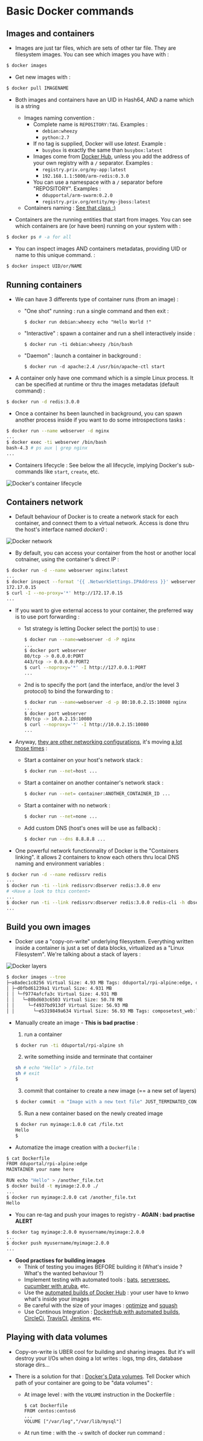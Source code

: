 
# Basic Docker commands

## Images and containers

* Images are just tar files, which are sets of other tar file. They are filesystem images. You can see which images you have with :
```bash
$ docker images
```

* Get new images with :
```bash
$ docker pull IMAGENAME
```
* Both images and containers have an UID in Hash64, AND a name which is a string
	* Images naming convention :
	  * Complete name is ```REPOSITORY:TAG```. Examples : 
	    * ```debian:wheezy```
	    * ```python:2.7```
	  * If no tag is supplied, Docker will use *latest*. Example : 
	    * ```busybox``` is exactly the same than ```busybox:latest```
	  * Images come from [Docker Hub](https://registry.hub.docker.com), unless you add the address of your own registry with a ```/``` separator. Examples : 
	    * ```registry.priv.org/my-app:latest```
	    * ```192.168.1.1:5000/arm-redis:0.3.0```
	  * You can use a namespace with a ```/``` separator before "REPOSITORY". Examples :
	    * ```ddupportal/arm-swarm:0.2.0```
	    * ```registry.priv.org/entity/my-jboss:latest```
	* Containers naming : [See that class :)](https://github.com/docker/docker/blob/master/pkg/namesgenerator/names-generator.go)

* Containers are the running entities that start from images. You can see which containers are (or have been) running on your system with :
```bash
$ docker ps # -a for all
```

* You can inspect images AND containers metadatas, providing UID or name to this unique command. :
```bash
$ docker inspect UID/or/NAME
```

## Running containers

* We can have 3 differents type of container runs (from an image) :
  - "One shot" running : run a single command and then exit :

    ```
	$ docker run debian:wheezy echo "Hello World !"
	```
  - "Interactive" : spawn a container and run a shell interactively inside :

  
    ```
	$ docker run -ti debian:wheezy /bin/bash
	```
  - "Daemon" : launch a container in background :

  
    ```
	$ docker run -d apache:2.4 /usr/bin/apache-ctl start
	```

* A container only have one command which is a simple Linux process. It can be specified at runtime or thru the images metadatas (default command) :
```bash
$ docker run -d redis:3.0.0
```

* Once a container hs been launched in background, you can spawn another process inside if you want to do some introspections tasks :
```bash
$ docker run --name webserver -d nginx
...
$ docker exec -ti webserver /bin/bash
bash-4.3 # ps aux | grep nginx
...
```

* Containers lifecycle : See below the all lifecycle, implying Docker's sub-commands like ```start```, ```create```, etc. 

![Docker's container lifecycle](./graphs/docker_containers_lifecycle.png)

## Containers network

* Default behaviour of Docker is to create a network stack for each container, and connect them to a virtual network. Access is done thru the host's interface named _docker0_ :

![Docker network](./graphs/docker_net.png)

* By default, you can access your container from the host or another local cotnainer, using the container's direct IP :
```bash
$ docker run -d --name webserver nginx:latest
...
$ docker inspect --format '{{ .NetworkSettings.IPAddress }}' webserver
172.17.0.15
$ curl -I --no-proxy='*' http://172.17.0.15
...
```

* If you want to give external access to your container, the preferred way is to use port forwarding :
  - 1st strategy is letting Docker select the port(s) to use :

    ```bash
    $ docker run --name=webserver -d -P nginx
    ...
    $ docker port webserver
    80/tcp -> 0.0.0.0:PORT
    443/tcp -> 0.0.0.0:PORT2
    $ curl --noproxy='*' -I http://127.0.0.1:PORT
    ...
    ```

  - 2nd is to specify the port (and the interface, and/or the level 3 protocol) to bind the forwarding to :

    ```bash
    $ docker run --name=webserver -d -p 80:10.0.2.15:10080 nginx
    ...
    $ docker port webserver
    80/tcp -> 10.0.2.15:10080
    $ curl --noproxy='*' -I http://10.0.2.15:10080
    ...
    ```

* Anyway, [they are other networking configurations](https://docs.docker.com/reference/run/#network-settings), it's moving [a lot those times](http://socketplane.io/blog/socketplane-excited-to-be-joining-docker-to-collaborate-with-networking-ecosystem/) :
  - Start a container on your host's network stack : 

    ```bash
    $ docker run --net=host ...
    ```
  - Start a container on another container's network stack : 

    ```bash
    $ docker run --net= container:ANOTHER_CONTAINER_ID ...
    ```
  - Start a container with no network : 

    ```bash
    $ docker run --net=none ...
    ```
  - Add custom DNS (host's ones will be use as fallback) : 

    ```bash
    $ docker run --dns 8.8.8.8 ...
    ```

* One powerful network functionnality of Docker is the "Containers linking". it allows 2 containers to know each others thru local DNS naming and environment variables :
```bash
$ docker run -d --name redissrv redis
...
$ docker run -ti --link redissrv:dbserver redis:3.0.0 env
# <Have a look to this content>
...
$ docker run -ti --link redissrv:dbserver redis:3.0.0 redis-cli -h dbserver
...

```

## Build you own images

* Docker use a "copy-on-write" underlying filesystem. Everything written inside a container is just a set of data blocks, virtualized as a "Linux Filesystem". We're talking about a stack of layers :

![Docker layers](http://xebia.github.io/docker-introduction/slides/img/docker-filesystems-busyboxrw.png)

```bash
$ docker images --tree
├─a8adec1c8256 Virtual Size: 4.93 MB Tags: dduportal/rpi-alpine:edge, dduportal/rpi-alpine:latest
│ ├─d0fbd61239a1 Virtual Size: 4.931 MB
│ │ └─f9774afcfa3c Virtual Size: 4.931 MB
│ │   └─80bd603c6503 Virtual Size: 50.78 MB
│ │     └─f4937bd913df Virtual Size: 56.93 MB
│ │       └─e5319849a634 Virtual Size: 56.93 MB Tags: composetest_web:latest

```

* Manually create an image - **This is bad practise** :
  1. run a container

    ```bash
    $ docker run -ti dduportal/rpi-alpine sh
    ```

  2. write something inside and terminate that container

    ```bash
    sh # echo "Hello" > /file.txt
    sh # exit
    $
    ```

  3. commit that container to create a new image (== a new set of layers)

    ```bash
    $ docker commit -m "Image with a new text file" JUST_TERMINATED_CONTAINER_ID myimage:1.0.0
    ```

  5. Run a new container based on the newly created image

    ```bash
    $ docker run myimage:1.0.0 cat /file.txt
    Hello
    $
    ```

* Automatize the image creation with a ```Dockerfile``` :

```bash
$ cat Dockerfile
FROM dduportal/rpi-alpine:edge
MAINTAINER your name here

RUN echo "Hello" > /another_file.txt
$ docker build -t myimage:2.0.0 ./
...
$ docker run myimage:2.0.0 cat /another_file.txt
Hello
```

* You can re-tag and push your images to registry - **AGAIN : bad practise ALERT**
```bash
$ docker tag myimage:2.0.0 myusername/myimage:2.0.0
...
$ docker push myusername/myimage:2.0.0
...
```

* **Good practises for building images**
  - Think of testing you images BEFORE building it (What's inside ? What's the wanted behaviour ?)
  - Implement testing with automated tools : [bats](https://github.com/sstephenson/bats), [serverspec](http://serverspec.org/), [cucumber with aruba](https://github.com/cucumber/aruba), etc.
  - Use the [automated builds of Docker Hub](https://docs.docker.com/docker-hub/builds/) : your user have to knwo what's inside your images
  - Be careful with the size of your images : [optimize](http://www.centurylinklabs.com/optimizing-docker-images/) and [squash](http://jasonwilder.com/blog/2014/08/19/squashing-docker-images/)
  - Use Continous Integration : [DockerHub with automated builds](https://docs.docker.com/docker-hub/builds/), [CircleCi](https://circleci.com/), [TravisCI](https://travis-ci.org/), [Jenkins](https://wiki.jenkins-ci.org/display/JENKINS/Docker+Plugin), etc.

## Playing with data volumes

* Copy-on-write is UBER cool for building and sharing images. But it's will destroy your I/Os when doing a lot writes : logs, tmp dirs, database storage dirs...

* There is a solution for that : [Docker's Data volumes](https://docs.docker.com/userguide/dockervolumes/). Tell Docker which path of your container are going to be "data volumes" :
  - At image level : with the ```VOLUME``` instruction in the Dockerfile :

     ```
     $ cat Dockerfile
     FROM centos:centos6
     ...
     VOLUME ["/var/log","/var/lib/mysql"]
     ``` 
  - At run time : with the ```-v``` switch of docker run command :

    ```bahs



